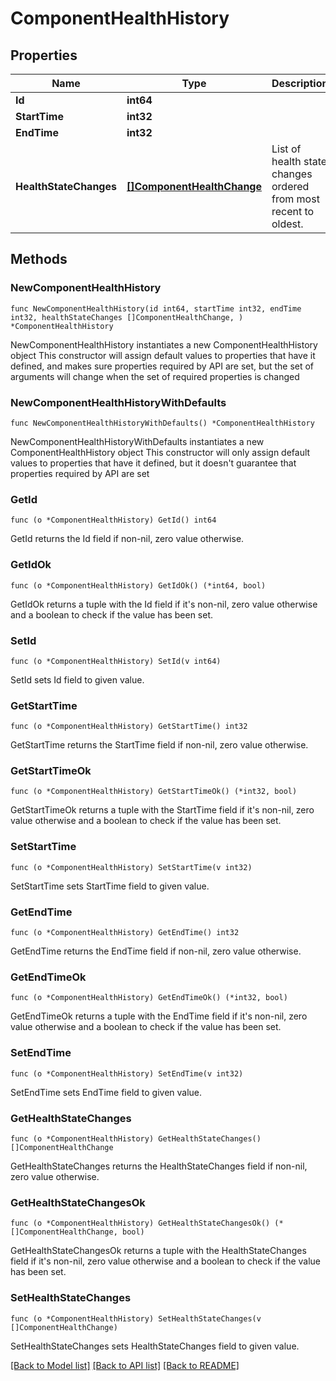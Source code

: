 # ComponentHealthHistory

## Properties

Name | Type | Description | Notes
------------ | ------------- | ------------- | -------------
**Id** | **int64** |  | 
**StartTime** | **int32** |  | 
**EndTime** | **int32** |  | 
**HealthStateChanges** | [**[]ComponentHealthChange**](ComponentHealthChange.md) | List of health state changes ordered from most recent to oldest. | 

## Methods

### NewComponentHealthHistory

`func NewComponentHealthHistory(id int64, startTime int32, endTime int32, healthStateChanges []ComponentHealthChange, ) *ComponentHealthHistory`

NewComponentHealthHistory instantiates a new ComponentHealthHistory object
This constructor will assign default values to properties that have it defined,
and makes sure properties required by API are set, but the set of arguments
will change when the set of required properties is changed

### NewComponentHealthHistoryWithDefaults

`func NewComponentHealthHistoryWithDefaults() *ComponentHealthHistory`

NewComponentHealthHistoryWithDefaults instantiates a new ComponentHealthHistory object
This constructor will only assign default values to properties that have it defined,
but it doesn't guarantee that properties required by API are set

### GetId

`func (o *ComponentHealthHistory) GetId() int64`

GetId returns the Id field if non-nil, zero value otherwise.

### GetIdOk

`func (o *ComponentHealthHistory) GetIdOk() (*int64, bool)`

GetIdOk returns a tuple with the Id field if it's non-nil, zero value otherwise
and a boolean to check if the value has been set.

### SetId

`func (o *ComponentHealthHistory) SetId(v int64)`

SetId sets Id field to given value.


### GetStartTime

`func (o *ComponentHealthHistory) GetStartTime() int32`

GetStartTime returns the StartTime field if non-nil, zero value otherwise.

### GetStartTimeOk

`func (o *ComponentHealthHistory) GetStartTimeOk() (*int32, bool)`

GetStartTimeOk returns a tuple with the StartTime field if it's non-nil, zero value otherwise
and a boolean to check if the value has been set.

### SetStartTime

`func (o *ComponentHealthHistory) SetStartTime(v int32)`

SetStartTime sets StartTime field to given value.


### GetEndTime

`func (o *ComponentHealthHistory) GetEndTime() int32`

GetEndTime returns the EndTime field if non-nil, zero value otherwise.

### GetEndTimeOk

`func (o *ComponentHealthHistory) GetEndTimeOk() (*int32, bool)`

GetEndTimeOk returns a tuple with the EndTime field if it's non-nil, zero value otherwise
and a boolean to check if the value has been set.

### SetEndTime

`func (o *ComponentHealthHistory) SetEndTime(v int32)`

SetEndTime sets EndTime field to given value.


### GetHealthStateChanges

`func (o *ComponentHealthHistory) GetHealthStateChanges() []ComponentHealthChange`

GetHealthStateChanges returns the HealthStateChanges field if non-nil, zero value otherwise.

### GetHealthStateChangesOk

`func (o *ComponentHealthHistory) GetHealthStateChangesOk() (*[]ComponentHealthChange, bool)`

GetHealthStateChangesOk returns a tuple with the HealthStateChanges field if it's non-nil, zero value otherwise
and a boolean to check if the value has been set.

### SetHealthStateChanges

`func (o *ComponentHealthHistory) SetHealthStateChanges(v []ComponentHealthChange)`

SetHealthStateChanges sets HealthStateChanges field to given value.



[[Back to Model list]](../README.md#documentation-for-models) [[Back to API list]](../README.md#documentation-for-api-endpoints) [[Back to README]](../README.md)


